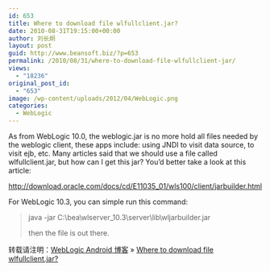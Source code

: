 ```yaml
---
id: 653
title: Where to download file wlfullclient.jar?
date: 2010-08-31T19:15:00+00:00
author: 刘长炯
layout: post
guid: http://www.beansoft.biz/?p=653
permalink: /2010/08/31/where-to-download-file-wlfullclient-jar/
views:
  - "18236"
original_post_id:
  - "653"
image: /wp-content/uploads/2012/04/WebLogic.png
categories:
  - WebLogic
---
```

As from WebLogic 10.0, the weblogic.jar is no more hold all files needed by the weblogic client, these apps include: using JNDI to visit data source, to visit ejb, etc. Many articles said that we should use a file called wlfullclient.jar, but how can I get this jar? You&#8217;d better take a look at this article:

<http://download.oracle.com/docs/cd/E11035_01/wls100/client/jarbuilder.html>

For WebLogic 10.3, you can simple run this command:

> java -jar C:\bea\wlserver_10.3\server\lib\wljarbuilder.jar
> 
> then the file is out there.

转载请注明：[WebLogic Android 博客](http://www.beansoft.biz) &raquo; [Where to download file wlfullclient.jar?](http://www.beansoft.biz/2010/08/31/where-to-download-file-wlfullclient-jar/)